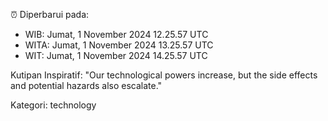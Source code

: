 ⏰ Diperbarui pada:
- WIB: Jumat, 1 November 2024 12.25.57 UTC
- WITA: Jumat, 1 November 2024 13.25.57 UTC
- WIT: Jumat, 1 November 2024 14.25.57 UTC

Kutipan Inspiratif:
"Our technological powers increase, but the side effects and potential hazards also escalate."


Kategori: technology

